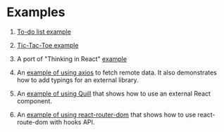 # Examples

1. [To-do list example](please-split-me/src/jsMain/kotlin/example/Todo.kt)

2. [Tic-Tac-Toe example](please-split-me/src/jsMain/kotlin/example/TicTacToe.kt)

3. A port of "Thinking in React" [example](please-split-me/src/jsMain/kotlin/example/Product.kt)

4. An [example of using axios](please-split-me/src/jsMain/kotlin/example/AxiosSearch.kt) to fetch remote data. It also
   demonstrates how to add typings for an external library.

5. An [example of using Quill](please-split-me/src/jsMain/kotlin/example/Quill.kt) that shows how to use an external
   React
   component.

6. An [example of using react-router-dom](please-split-me/src/jsMain/kotlin/example/ReactRouterDom.kt) that shows how to
   use
   react-route-dom with hooks API.
